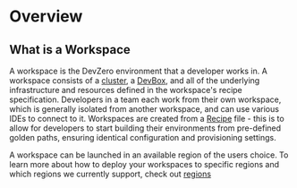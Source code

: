 # Overview

## What is a Workspace

A workspace is the DevZero environment that a developer works in. A workspace consists of a  [cluster](../references/terminology.md#workspace-cluster), a [DevBox](../references/terminology.md#devbox), and all of the underlying infrastructure and resources defined in the workspace's recipe specification. Developers in a team each work from their own workspace, which is generally isolated from another workspace, and can use various IDEs to connect to it. Workspaces are created from a [Recipe](../references/terminology.md#recipe) file - this is to allow for developers to start building their environments from pre-defined golden paths, ensuring identical configuration and provisioning settings.

A workspace can be launched in an available region of the users choice. To learn more about how to deploy your workspaces to specific regions and which regions we currently support, check out  [regions](regions/ "mention")
